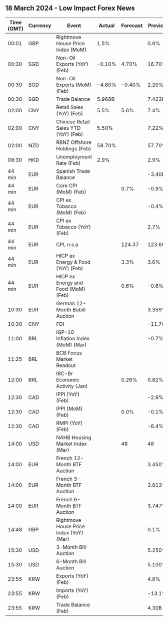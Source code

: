 ## 18 March 2024 - Low Impact Forex News

| Time (GMT) | Currency | Event | Actual | Forecast | Previous |
|------|----------|-------|--------|----------|----------|
| 00:01 | GBP | Rightmove House Price Index (MoM) | 1.5% |  | 0.9% |
| 00:30 | SGD | Non-Oil Exports (YoY) (Feb) | -0.10% | 4.70% | 16.70% |
| 00:30 | SGD | Non-Oil Exports (MoM) (Feb) | -4.80% | -0.40% | 2.20% |
| 00:30 | SGD | Trade Balance | 5.968B |  | 7.423B |
| 02:00 | CNY | Retail Sales (YoY) (Feb) | 5.5% | 5.6% | 7.4% |
| 02:00 | CNY | Chinese Retail Sales YTD (YoY) (Feb) | 5.50% |  | 7.22% |
| 02:00 | NZD | RBNZ Offshore Holdings (Feb) | 58.70% |  | 57.70% |
| 08:30 | HKD | Unemployment Rate (Feb) | 2.9% |  | 2.9% |
| 44 min | EUR | Spanish Trade Balance |  |  | -3.40B |
| 44 min | EUR | Core CPI (MoM) (Feb) |  | 0.7% | -0.9% |
| 44 min | EUR | CPI ex Tobacco (MoM) (Feb) |  |  | -0.4% |
| 44 min | EUR | CPI ex Tobacco (YoY) (Feb) |  |  | 2.7% |
| 44 min | EUR | CPI, n.s.a |  | 124.37 | 123.60 |
| 44 min | EUR | HICP ex Energy & Food (YoY) (Feb) |  | 3.3% | 3.6% |
| 44 min | EUR | HICP ex Energy and Food (MoM) (Feb) |  | 0.6% | -0.6% |
| 10:30 | EUR | German 12-Month Bubill Auction |  |  | 3.359% |
| 10:30 | CNY | FDI |  |  | -11.70% |
| 11:00 | BRL | IGP-10 Inflation Index (MoM) (Mar) |  |  | -0.7% |
| 11:25 | BRL | BCB Focus Market Readout |  |  |  |
| 12:00 | BRL | IBC-Br Economic Activity (Jan) |  | 0.26% | 0.82% |
| 12:30 | CAD | IPPI (YoY) (Feb) |  |  | -2.9% |
| 12:30 | CAD | IPPI (MoM) (Feb) |  | 0.0% | -0.1% |
| 12:30 | CAD | RMPI (YoY) (Feb) |  |  | -6.4% |
| 14:00 | USD | NAHB Housing Market Index (Mar) |  | 48 | 48 |
| 14:00 | EUR | French 12-Month BTF Auction |  |  | 3.450% |
| 14:00 | EUR | French 3-Month BTF Auction |  |  | 3.813% |
| 14:00 | EUR | French 6-Month BTF Auction |  |  | 3.747% |
| 14:48 | GBP | Rightmove House Price Index (YoY) (Mar) |  |  | 0.1% |
| 15:30 | USD | 3-Month Bill Auction |  |  | 5.250% |
| 15:30 | USD | 6-Month Bill Auction |  |  | 5.100% |
| 23:55 | KRW | Exports (YoY) (Feb) |  |  | 4.8% |
| 23:55 | KRW | Imports (YoY) (Feb) |  |  | -13.1% |
| 23:55 | KRW | Trade Balance (Feb) |  |  | 4.30B |
